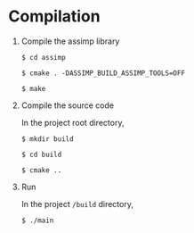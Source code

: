 # Compilation

1. Compile the assimp library

    `$ cd assimp`

    `$ cmake . -DASSIMP_BUILD_ASSIMP_TOOLS=OFF`

    `$ make`
    
2. Compile the source code

    In the project root directory,

    `$ mkdir build`

    `$ cd build`

    `$ cmake ..`

3. Run

    In the project `/build` directory,

    `$ ./main`
